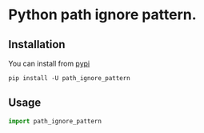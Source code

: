 # Python path ignore pattern.

## Installation

You can install from [pypi](https://pypi.org/project/path_ignore_pattern/)

```console
pip install -U path_ignore_pattern
```

## Usage

```python
import path_ignore_pattern
```
